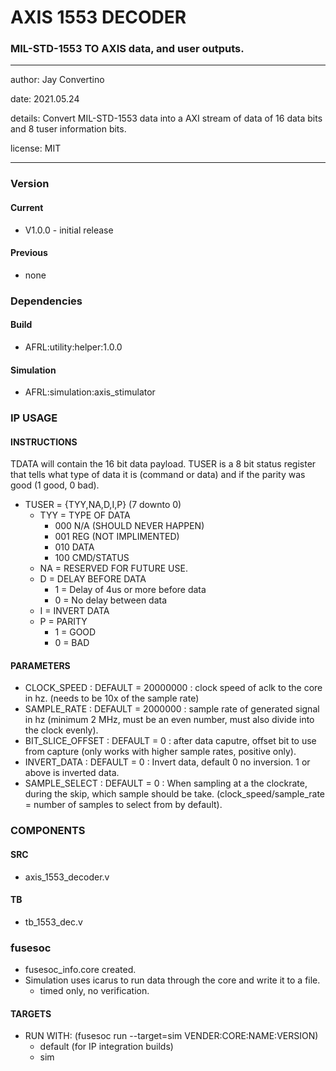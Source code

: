 # AXIS 1553 DECODER
### MIL-STD-1553 TO AXIS data, and user outputs.
---

   author: Jay Convertino   
   
   date: 2021.05.24  
   
   details: Convert MIL-STD-1553 data into a AXI stream of data of 16 data bits and 8 tuser information bits.  
   
   license: MIT   
   
---

### Version
#### Current
  - V1.0.0 - initial release

#### Previous
  - none

### Dependencies
#### Build

  - AFRL:utility:helper:1.0.0
  
#### Simulation

  - AFRL:simulation:axis_stimulator
  
### IP USAGE
#### INSTRUCTIONS

TDATA will contain the 16 bit data payload. TUSER is a 8 bit status register   
that tells what type of data it is (command or data) and if the parity was   
good (1 good, 0 bad).   

* TUSER = {TYY,NA,D,I,P} (7 downto 0)
  * TYY = TYPE OF DATA
    * 000 N/A (SHOULD NEVER HAPPEN)
    * 001 REG (NOT IMPLIMENTED)
    * 010 DATA
    * 100 CMD/STATUS
  * NA = RESERVED FOR FUTURE USE.
  * D = DELAY BEFORE DATA
    * 1 = Delay of 4us or more before data
    * 0 = No delay between data
  * I = INVERT DATA
  * P = PARITY
    * 1 = GOOD
    * 0 = BAD

#### PARAMETERS

* CLOCK_SPEED : DEFAULT = 20000000 : clock speed of aclk to the core in hz. (needs to be 10x of the sample rate)
* SAMPLE_RATE : DEFAULT = 2000000 : sample rate of generated signal in hz (minimum 2 MHz, must be an even number, must also divide into the clock evenly).
* BIT_SLICE_OFFSET : DEFAULT = 0 : after data caputre, offset bit to use from capture (only works with higher sample rates, positive only).
* INVERT_DATA : DEFAULT = 0 : Invert data, default 0 no inversion. 1 or above is inverted data.
* SAMPLE_SELECT : DEFAULT = 0 : When sampling at a the clockrate, during the skip, which sample should be take. (clock_speed/sample_rate = number of samples to select from by default).

### COMPONENTS
#### SRC

* axis_1553_decoder.v
  
#### TB

* tb_1553_dec.v
  
### fusesoc

* fusesoc_info.core created.
* Simulation uses icarus to run data through the core and write it to a file.
  * timed only, no verification.

#### TARGETS

* RUN WITH: (fusesoc run --target=sim VENDER:CORE:NAME:VERSION)
  - default (for IP integration builds)
  - sim
